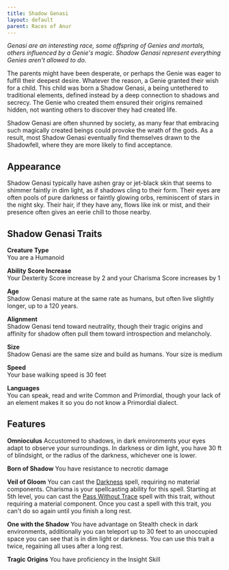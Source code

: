 ```yaml
---
title: Shadow Genasi
layout: default
parent: Races of Anur
---
```

_Genasi are an interesting race, some offspring of Genies and mortals, others influenced by a Genie's magic. Shadow Genasi represent everything Genies aren't allowed to do._

The parents might have been desperate, or perhaps the Genie was eager to fulfill their deepest desire. Whatever the reason, a Genie granted their wish for a child. This child was born a Shadow Genasi, a being untethered to traditional elements, defined instead by a deep connection to shadows and secrecy. The Genie who created them ensured their origins remained hidden, not wanting others to discover they had created life.

Shadow Genasi are often shunned by society, as many fear that embracing such magically created beings could provoke the wrath of the gods. As a result, most Shadow Genasi eventually find themselves drawn to the Shadowfell, where they are more likely to find acceptance.

## **Appearance**
Shadow Genasi typically have ashen gray or jet-black skin that seems to shimmer faintly in dim light, as if shadows cling to their form. Their eyes are often pools of pure darkness or faintly glowing orbs, reminiscent of stars in the night sky. Their hair, if they have any, flows like ink or mist, and their presence often gives an eerie chill to those nearby.

## **Shadow Genasi Traits**
**Creature Type**  
You are a Humanoid

**Ability Score Increase**  
Your Dexterity Score increase by 2 and your Charisma Score increases by 1

**Age**  
Shadow Genasi mature at the same rate as humans, but often live slightly longer, up to a 120 years.

**Alignment**  
Shadow Genasi tend toward neutrality, though their tragic origins and affinity for shadow often pull them toward introspection and melancholy.

**Size**  
Shadow Genasi are the same size and build as humans. Your size is medium

**Speed**  
Your base walking speed is 30 feet

**Languages**  
You can speak, read and write Common and Primordial, though your lack of an element makes it so you do not know a Primordial dialect.

## Features
**Omnioculus**
Accustomed to shadows, in dark environments your eyes adapt to observe your surroundings. In darkness or dim light, you have 30 ft of blindsight, or the radius of the darkness, whichever one is lower.

**Born of Shadow**
You have resistance to necrotic damage

**Veil of Gloom**
You can cast the [Darkness](https://2014.5e.tools/spells.html#darkness_phb) spell, requiring no material components. Charisma is your spellcasting ability for this spell.  Starting at 5th level, you can cast the [Pass Without Trace](https://2014.5e.tools/spells.html#pass%20without%20trace_phb) spell with this trait, without requiring a material component. Once you cast a spell with this trait, you can't do so again until you finish a long rest.

**One with the Shadow**
You have advantage on Stealth check in dark environments, additionally you can teleport up to 30 feet to an unoccupied space you can see that is in dim light or darkness. You can use this trait a twice, regaining all uses after a long rest.

**Tragic Origins**
You have proficiency in the Insight Skill
